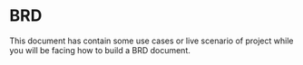 # BRD
This document has contain some use cases or live scenario of project while you will be facing how to build a BRD document.
